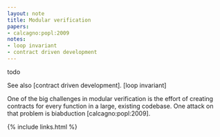 ```yaml
---
layout: note
title: Modular verification
papers:
- calcagno:popl:2009
notes:
- loop invariant
- contract driven development
---
```


todo

See also [contract driven development].
[loop invariant]

One of the big challenges in modular verification is the effort of
creating contracts for every function in a large, existing codebase.
One attack on that problem is biabduction [calcagno:popl:2009].

{% include links.html %}
